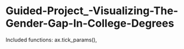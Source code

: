 # Guided-Project_-Visualizing-The-Gender-Gap-In-College-Degrees
Included functions: ax.tick_params(), 

